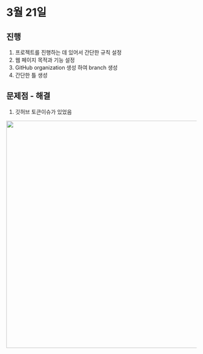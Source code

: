 # 3월 21일

## 진행
1. 프로젝트를 진행하는 데 있어서 간단한 규칙 설정
2. 웹 페이지 목적과 기능 설정
3. GitHub organization 생성 하여 branch 생성
4. 간단한 틀 생성

## 문제점 - 해결
1. 깃허브 토큰이슈가 있었음

<img src="../img/230321.png" width=600px>